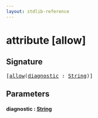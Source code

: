 ```yaml
---
layout: stdlib-reference
---
```


# attribute [allow]

## Signature

<pre>
[<a href="allow.html">allow</a>(<a href="allow.html#decl-diagnostic" class="code_param">diagnostic</a> : <a href="../types/string-0/index.html" class="code_type">String</a>)]
</pre>

## Parameters

####  <a id="decl-diagnostic"></a>diagnostic  : [String](../types/string-0/index.html)

